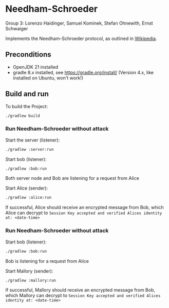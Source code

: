 # Needham-Schroeder
Group 3: Lorenzo Haidinger, Samuel Kominek, Stefan Ohnewith, Ernst Schwaiger

Implements the Needham-Schroeder protocol, as outlined in [Wikipedia](https://en.wikipedia.org/wiki/Needham%E2%80%93Schroeder_protocol).


## Preconditions

- OpenJDK 21 installed
- gradle 8.x installed, see https://gradle.org/install/ (Version 4.x, like installed on Ubuntu, won't work!)

## Build and run

To build the Project:
```bash
./gradlew build
```

### Run Needham-Schroeder without attack

Start the server (listener):
```bash
./gradlew :server:run
```

Start bob (listener):
```bash
./gradlew :bob:run
```

Both server node and Bob are listening for a request from Alice

Start Alice (sender):
```bash
./gradlew :alice:run
```

If successful, Alice should receive an encrypted message from Bob, which Alice can decrypt to
``Session Key accepted and verified Alices identity at: <date-time>``

### Run Needham-Schroeder without attack

Start bob (listener):
```bash
./gradlew :bob:run
```

Bob is listening for a request from Alice

Start Mallory (sender):
```bash
./gradlew :mallory:run
```

If successful, Mallory should receive an encrypted message from Bob, which Mallory can decrypt to
``Session Key accepted and verified Alices identity at: <date-time>``
